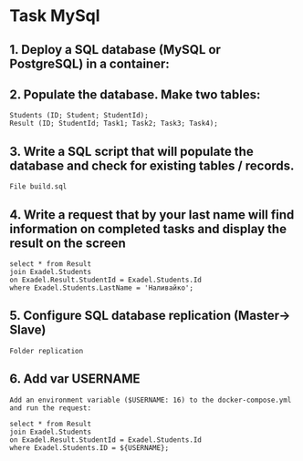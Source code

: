 # Task MySql

## 1. Deploy a SQL database (MySQL or PostgreSQL) in a container:

## 2. Populate the database. Make two tables:
```
Students (ID; Student; StudentId);
Result (ID; StudentId; Task1; Task2; Task3; Task4);
```

## 3. Write a SQL script that will populate the database and check for existing tables / records.
```
File build.sql 
```

## 4. Write a request that by your last name will find information on completed tasks and display the result on the screen
```
select * from Result 
join Exadel.Students 
on Exadel.Result.StudentId = Exadel.Students.Id 
where Exadel.Students.LastName = 'Наливайко';
```

## 5. Configure SQL database replication (Master-> Slave)
```
Folder replication

```
## 6. Add var USERNAME
```
Add an environment variable ($USERNAME: 16) to the docker-compose.yml and run the request:

select * from Result 
join Exadel.Students 
on Exadel.Result.StudentId = Exadel.Students.Id 
where Exadel.Students.ID = ${USERNAME};

```
